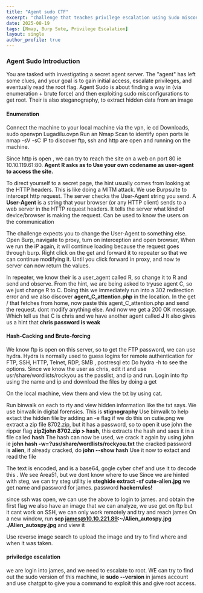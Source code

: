 ```yaml
---
title: "Agent sudo CTF"
excerpt: "challenge that teaches privilege escalation using Sudo misconfigurations"
date: 2025-08-19
tags: [Nmap, Burp Sute, Privilege Escalation]
layout: single
author_profile: true
---
```

### Agent Sudo Introduction
You are tasked with investigating a secret agent server. The "agent" has left some clues, and your goal is to gain initial access, 
escalate privileges, and eventually read the root flag.
Agent Sudo is about finding a way in (via enumeration + brute force) and then exploiting sudo misconfigurations to get root.
Their is also steganography, to extract hidden data from an image

#### Enumeration
Connect the machine to your local machine via the vpn, ie cd Downloads, sudo openvpn Lugadilu.ovpn
Run an Nmap Scan to identify open ports Ie nmap -sV -sC IP to discover ftp, ssh and http are open and running on the machine.

Since http is open , we can try to reach the site on a web on port 80 ie 10.10.119.61:80. 
**Agent R asks as to Use your own codename as user-agent to access the site.**

To direct yourself to a secret page, the hint usually comes from looking at the HTTP headers. This is like doing a MITM attack.
We use Burpsuite to intercept http request. The server checks the User-Agent string you send.
A **User-Agent** is a string that your browser (or any HTTP client) sends to a web server in the HTTP request headers.
It tells the server what kind of device/browser is making the request.
Can be used to know the users on the communication

The challenge expects you to change the User-Agent to something else.
Open Burp, navigate to proxy, turn on interception and open browser, When we run the iP again, it will continue loading because
the request goes through burp. 
Right click on the get and forward it to repeater so that we can continue modifying it.
Until you click forward in proxy, and now te server can now return the values.

In repeater, we know their is a user_agent called R, so change it to R and send and observe.
From the hint, we are being asked to tryuse agent C, so we just change R to C.
Doing this we immediately run into a 302 redirection error and we also discover **agent_C_attention.php** in the location.
In the get / that fetches from home, now paste this agent_C_attention.php and send the request. dont 
modify anything else. And now we get a 200 OK message. Which tell us that C is chris and we have another agent called **J**
It also gives us a hint that **chris password is weak**

#### Hash-Cacking and Brute-forcing
We know ftp is open on this server, so to get the FTP password, we can use hydra.
Hydra is normally used to guess logins for remote authentication for FTP, SSH, HTTP, Telnet, RDP, SMB , postresql etc
Do hydra -h to see the options. Since we know the user as chris, edit it and use usr/share/wordlists/rockyou as the passlist, and ip and run.
Login into ftp using the name and ip and download the files by doing a get

On the local machine, view them and view the txt by using cat.

Run binwalk on each to rty and view hidden information like the txt says. We use binwalk in digital forensics. 
This is **stignography**
Use binwalk to help extact the hidden file by adding an -e flag
if we do this on cutie.png we extract a zip file 8702.zip, but it has a password, so to  open it use john the ripper flag
**zip2john 8702.zip > hash**, this extracts the hash and saes it in a file called **hash**
The hash can now be used, we crack it again by using john ie **john hash -w=?usr/share/wordlists/rockyou.txt**
the cracked password is **alien**, if already cracked, do **john --show hash** Use it now to extact and read the file

The text is encoded, and is a base64, gogle cyber chef and use it to decode this . We see  Area51, but we dont know where to use
Since we are hinted with steg, we can try steg utility ie **steghide extract -sf cute-alien.jpg** we get name and password for james. password **hackerrules!** 

since ssh was open, we can use the above to login to james. and obtain the first flag
we also have an image that we can analyze, we use get on ftp but it cant work on SSH, we can only work remotely and try and reach james
On a new window, run **scp james@10.10.221.89:~/Alien_autospy.jpg ./Alien_autospy.jpg** and view it


Use reverse image search to upload the image and try to find where and when it was taken.

#### priviledge escalation
we are login into james, and we need to escalate to root.
WE can try to find out the sudo version of this machine, ie **sudo --version** in james account and use chatgpt to give you a command to exploit this and give root access.







